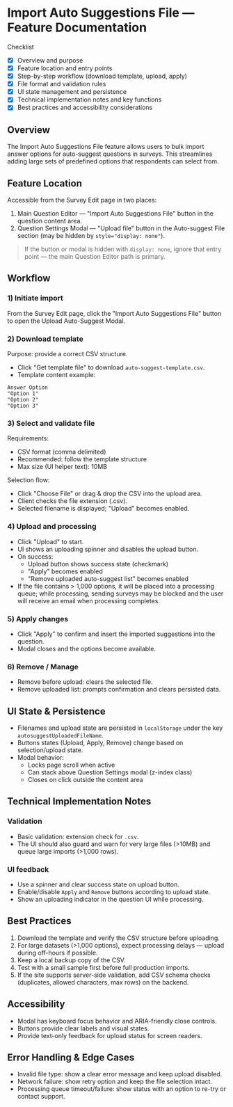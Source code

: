 # Import Auto Suggestions File — Feature Documentation

Checklist
- [x] Overview and purpose
- [x] Feature location and entry points
- [x] Step-by-step workflow (download template, upload, apply)
- [x] File format and validation rules
- [x] UI state management and persistence
- [x] Technical implementation notes and key functions
- [x] Best practices and accessibility considerations

## Overview
The Import Auto Suggestions File feature allows users to bulk import answer options for auto-suggest questions in surveys. This streamlines adding large sets of predefined options that respondents can select from.

## Feature Location
Accessible from the Survey Edit page in two places:

1. Main Question Editor — "Import Auto Suggestions File" button in the question content area.
2. Question Settings Modal — "Upload file" button in the Auto-suggest File section (may be hidden by `style="display: none"`).

> If the button or modal is hidden with `display: none`, ignore that entry point — the main Question Editor path is primary.

## Workflow

### 1) Initiate import
From the Survey Edit page, click the "Import Auto Suggestions File" button to open the Upload Auto-Suggest Modal.

### 2) Download template
Purpose: provide a correct CSV structure.

- Click "Get template file" to download `auto-suggest-template.csv`.
- Template content example:

```csv
Answer Option
"Option 1"
"Option 2"
"Option 3"
```

### 3) Select and validate file
Requirements:
- CSV format (comma delimited)
- Recommended: follow the template structure
- Max size (UI helper text): 10MB

Selection flow:
- Click "Choose File" or drag & drop the CSV into the upload area.
- Client checks the file extension (.csv).
- Selected filename is displayed; "Upload" becomes enabled.

### 4) Upload and processing
- Click "Upload" to start.
- UI shows an uploading spinner and disables the upload button.
- On success:
  - Upload button shows success state (checkmark)
  - "Apply" becomes enabled
  - "Remove uploaded auto-suggest list" becomes enabled
- If the file contains > 1,000 options, it will be placed into a processing queue; while processing, sending surveys may be blocked and the user will receive an email when processing completes.

### 5) Apply changes
- Click "Apply" to confirm and insert the imported suggestions into the question.
- Modal closes and the options become available.

### 6) Remove / Manage
- Remove before upload: clears the selected file.
- Remove uploaded list: prompts confirmation and clears persisted data.

## UI State & Persistence
- Filenames and upload state are persisted in `localStorage` under the key `autosuggestUploadedFileName`.
- Buttons states (Upload, Apply, Remove) change based on selection/upload state.
- Modal behavior:
  - Locks page scroll when active
  - Can stack above Question Settings modal (z-index class)
  - Closes on click outside the content area

## Technical Implementation Notes

### Validation
- Basic validation: extension check for `.csv`.
- The UI should also guard and warn for very large files (>10MB) and queue large imports (>1,000 rows).

### UI feedback
- Use a spinner and clear success state on upload button.
- Enable/disable `Apply` and `Remove` buttons according to upload state.
- Show an uploading indicator in the question UI while processing.

## Best Practices
1. Download the template and verify the CSV structure before uploading.
2. For large datasets (>1,000 options), expect processing delays — upload during off-hours if possible.
3. Keep a local backup copy of the CSV.
4. Test with a small sample first before full production imports.
5. If the site supports server-side validation, add CSV schema checks (duplicates, allowed characters, max rows) on the backend.

## Accessibility
- Modal has keyboard focus behavior and ARIA-friendly close controls.
- Buttons provide clear labels and visual states.
- Provide text-only feedback for upload status for screen readers.

## Error Handling & Edge Cases
- Invalid file type: show a clear error message and keep upload disabled.
- Network failure: show retry option and keep the file selection intact.
- Processing queue timeout/failure: show status with an option to re-try or contact support.

